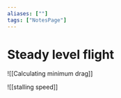 ```yaml
---
aliases: [""]
tags: ["NotesPage"]
---
```


# Steady level flight

![[Calculating minimum drag]]

![[stalling speed]]